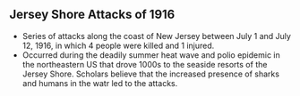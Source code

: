 Jersey Shore Attacks of 1916
----------------------------

* Series of attacks along the coast of New Jersey between July 1 and July 12, 1916, in which 4 people were killed and 1 injured.
* Occurred during the deadily summer heat wave and polio epidemic in the northeastern US that drove 1000s to the seaside resorts of the Jersey Shore. Scholars believe that the increased presence of sharks and humans in the watr led to the attacks.
